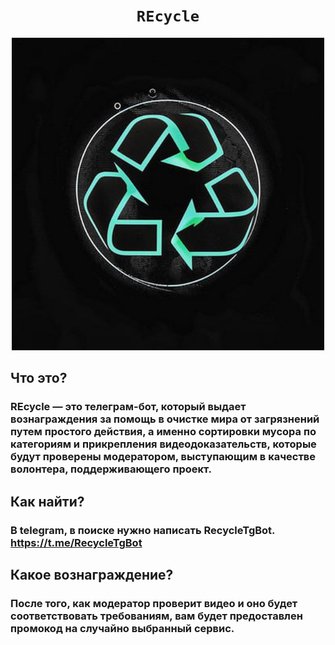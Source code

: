 <h1 align="center">
    <code>REcycle</code>
</h1>

<div align="center">
<img alt="REcycle logo" src="img/REcycle_logo.jpg" width="500">
</div>

## Что это?

### REcycle — это телеграм-бот, который выдает вознаграждения за помощь в очистке мира от загрязнений путем простого действия, а именно сортировки мусора по категориям и прикрепления видеодоказательств, которые будут проверены модератором, выступающим в качестве волонтера, поддерживающего проект.

## Как найти?

### В telegram, в поиске нужно написать RecycleTgBot. https://t.me/RecycleTgBot

## Какое вознаграждение?

### После того, как модератор проверит видео и оно будет соответствовать требованиям, вам будет предоставлен промокод на случайно выбранный сервис.
